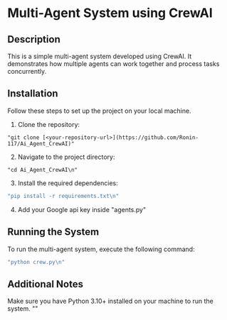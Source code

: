 # Multi-Agent System using CrewAI

## Description
This is a simple multi-agent system developed using CrewAI. It demonstrates how multiple agents can work together and process tasks concurrently.

## Installation
Follow these steps to set up the project on your local machine.

1. Clone the repository:
```bash\n
"git clone [<your-repository-url>](https://github.com/Ronin-117/Ai_Agent_CrewAI)"
```

2. Navigate to the project directory:
```bash\n
"cd Ai_Agent_CrewAI\n"
```

3. Install the required dependencies:
```bash
"pip install -r requirements.txt\n"
```

4. Add your Google api key inside "agents.py"

## Running the System
To run the multi-agent system, execute the following command:
```bash
"python crew.py\n"
```

## Additional Notes
Make sure you have Python 3.10+ installed on your machine to run the system.
""
